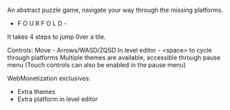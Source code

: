 An abstract puzzle game, navigate your way through the missing platforms.

- F O U R F O L D -

It takes 4 steps to jump 0ver a tile.

Controls:
Move - Arrows/WASD/ZQSD
In level editor - &lt;space&gt; to cycle through platforms
Multiple themes are available, accessible through pause menu
(Touch controls can also be enabled in the pause menu)

WebMonetization exclusives:
- Extra themes
- Extra platform in level editor